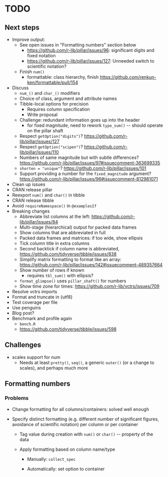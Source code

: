 # TODO

## Next steps

- Improve output:
    - See open issues in "Formatting numbers" section below
        - <https://github.com/r-lib/pillar/issues/96>: significant digits and fixed notation
        - <https://github.com/r-lib/pillar/issues/127>: Unneeded switch to scientific notation?
    - Finish `num()`
        - formattable: class hierarchy, finish <https://github.com/renkun-ken/formattable/pull/154>
- Discuss
    - `num_()` and `char_()` modifiers
    - Choice of class, argument and attribute names
    - Tibble-local options for precision
        - Requires column specification
        - Write proposal
    - Challenge: redundant information goes up into the header
        - for fixed magnitude, need to rework `type_sum()` -- should operate on the pillar shaft
    - Respect `getOption("digits")`? <https://github.com/r-lib/pillar/issues/127>
    - Respect `getOption("scipen")`? <https://github.com/r-lib/pillar/issues/110>
    - Numbers of same magnitude but with subtle differences? <https://github.com/r-lib/pillar/issues/97#issuecomment-363699335>
    - `shorten = "unique"`? <https://github.com/r-lib/pillar/issues/101>
    - Support providing a number for the `fixed_magnitude` argument? <https://github.com/r-lib/pillar/issues/96#issuecomment-812981071>
- Clean up issues
- CRAN release pillar
- Reexport `num()` and `char()` in tibble
- CRAN release tibble
- Avoid `requireNamespace()` in `@examplesIf`
- Breaking changes
    - Abbreviate list columns at the left: <https://github.com/r-lib/pillar/issues/84>
    - Multi-stage (hierarchical) output for packed data frames
    - Show columns that are abbreviated in full
    - Packed data frames and matrices: if too wide, show ellipsis
    - Tick column title in extra columns
    - Second backtick if column name is abbreviated, <https://github.com/tidyverse/tibble/issues/838>
    - Simplify matrix formatting to format like an array: <https://github.com/r-lib/pillar/issues/142#issuecomment-489357664>
    - Show number of rows if known
        - requires `tbl_sum()` with ellipsis?
    - `format_glimpse()` uses `pillar_shaft()` for numbers
    - Show time zone for times: <https://github.com/r-lib/vctrs/issues/709>
- Resolve vctrs imports
- Format and truncate in {utf8}
- Test coverage per file
- Use penguins
- Blog post?
- Benchmark and profile again
    - `bench.R`
    - <https://github.com/tidyverse/tibble/issues/598>

## Challenges

- scales support for num
    - Needs at least `pretty()`, `seq()`, a generic `outer()` (or a change to scales), and perhaps much more


## Formatting numbers

### Problems

- Change formatting for all columns/containers: solved well enough

- Specify distinct formatting (e.g. different number of significant figures, avoidance of scientific notation) per column or per container

    - Tag value during creation with `num()` or `char()` -- property of the data

    - Apply formatting based on column name/type

        - Manually: `collect_spec`

        - Automatically: set option to container
